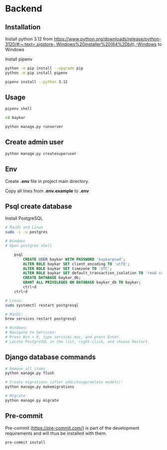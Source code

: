 # Backend



## Installation

Install python 3.12 from https://www.python.org/downloads/release/python-3120/#:~:text=.sigstore-,Windows%20installer%20(64%2Dbit),-Windows to Windows

Install pipenv

```bash
python -m pip install --upgrade pip
python -m pip install pipenv

pipenv install --python 3.12
```

## Usage

```bash
pipenv shell

cd baykar

python manage.py runserver
```

## Create admin user
```bash
python manage.py createsuperuser
```

## Env
Create **.env** file in project main directory.

Copy all lines from **.env.example** to **.env**

## Psql create database

Install PostgreSQL

```bash
# MacOS and Linux
sudo -i -u postgres

# Windows
# Open postgres shell
```

```sql
    psql
        CREATE USER baykar WITH PASSWORD 'baykarpswd';
        ALTER ROLE baykar SET client_encoding TO 'utf8';
        ALTER ROLE baykar SET timezone TO 'UTC';
        ALTER ROLE baykar SET default_transaction_isolation TO 'read committed';
        CREATE DATABASE baykar_db;
        GRANT ALL PRIVILEGES ON DATABASE baykar_db TO baykar;
        ctrl+d
    ctrl+d
```

```bash
# Linux:
sudo systemctl restart postgresql

# MacOS:
brew services restart postgresql

# Windows:
# Navigate to Services:
# Press Win + R, type services.msc, and press Enter.
# Locate PostgreSQL in the list, right-click, and choose Restart.
```

## Django database commands
```bash
# Remove all items
python manage.py flush

# Create migrations (after add/change/delete models):
python manage.py makemigrations

# Migrate
python manage.py migrate
```

## Pre-commit
Pre-commit (https://pre-commit.com/) is part of the development requirements and will thus be installed with them.

```bash
pre-commit install
```
